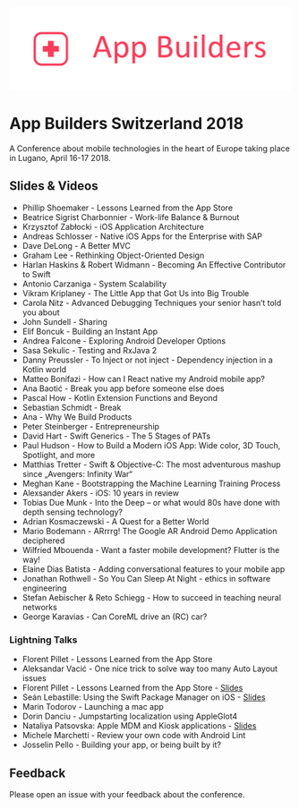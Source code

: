 <p align="center"><img src ="images/logo.png" width="600px"/></p>

# App Builders Switzerland 2018

A Conference about mobile technologies in the heart of Europe taking place in Lugano, April 16-17 2018.


## Slides & Videos

- Phillip Shoemaker - Lessons Learned from the App Store
- Beatrice Sigrist Charbonnier - Work-life Balance & Burnout
- Krzysztof Zabłocki - iOS Application Architecture
- Andreas Schlosser - Native iOS Apps for the Enterprise with SAP
- Dave DeLong - A Better MVC
- Graham Lee - Rethinking Object-Oriented Design
- Harlan Haskins & Robert Widmann - Becoming An Effective Contributor to Swift
- Antonio Carzaniga - System Scalability
- Vikram Kriplaney - The Little App that Got Us into Big Trouble
- Carola Nitz - Advanced Debugging Techniques your senior hasn’t told you about
- John Sundell - Sharing
- Elif Boncuk - Building an Instant App
- Andrea Falcone - Exploring Android Developer Options
- Sasa Sekulic - Testing and RxJava 2
- Danny Preussler - To Inject or not inject - Dependency injection in a Kotlin world
- Matteo Bonifazi - How can I React native my Android mobile app?
- Ana Baotić - Break you app before someone else does
- Pascal How - Kotlin Extension Functions and Beyond
- Sebastian Schmidt - Break
- Ana - Why We Build Products
- Peter Steinberger - Entrepreneurship
- David Hart - Swift Generics - The 5 Stages of PATs
- Paul Hudson - How to Build a Modern iOS App: Wide color, 3D Touch, Spotlight, and more
- Matthias Tretter - Swift & Objective-C: The most adventurous mashup since „Avengers: Infinity War“
- Meghan Kane - Bootstrapping the Machine Learning Training Process
- Alexsander Akers - iOS: 10 years in review
- Tobias Due Munk - Into the Deep – or what would 80s have done with depth sensing technology?
- Adrian Kosmaczewski - A Quest for a Better World
- Mario Bodemann - ARrrrg! The Google AR Android Demo Application deciphered
- Wilfried Mbouenda - Want a faster mobile development? Flutter is the way!
- Elaine Dias Batista - Adding conversational features to your mobile app
- Jonathan Rothwell - So You Can Sleep At Night - ethics in software engineering
- Stefan Aebischer & Reto Schiegg - How to succeed in teaching neural networks
- George Karavias - Can CoreML drive an (RC) car?

### Lightning Talks
- Florent Pillet - Lessons Learned from the App Store
- Aleksandar Vacić - One nice trick to solve way too many Auto Layout issues
- Florent Pillet - Lessons Learned from the App Store - [Slides](https://github.com/swissmobidevs/appbuilders18/blob/master/slides/lightning_talk_MDM_kiosk_apps.pdf)
- Seán Lebastille: Using the Swift Package Manager on iOS - [Slides](https://github.com/swissmobidevs/appbuilders18/blob/master/slides/Using%20the%20Swift%20Package%20Manager%20on%20iOS.pdf)
- Marin Todorov - Launching a mac app
- Dorin Danciu - Jumpstarting localization using AppleGlot4
- Nataliya Patsovska: Apple MDM and Kiosk applications - [Slides](https://www.slideshare.net/NataliyaPatsovska/tasty-cakes-have-complicated-recipes-a-lightning-talk-from-app-builders-2018-by-nataliya-patsovska)
- Michele Marchetti - Review your own code with Android Lint
- Josselin Pello - Building your app, or being built by it?

## Feedback

Please open an issue with your feedback about the conference.
